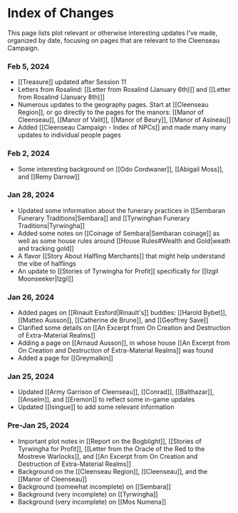 # Index of Changes
This page lists plot relevant or otherwise interesting updates I've made, organized by date, focusing on pages that are relevant to the Cleenseau Campaign. 

### Feb 5, 2024
* [[Treasure]] updated after Session 11
* Letters from Rosalind: [[Letter from Rosalind (January 6th)]]  and [[Letter from Rosalind (January 8th)]]
* Numerous updates to the geography pages. Start at [[Cleenseau Region]], or go directly to the pages for the manors: [[Manor of Cleenseau]], [[Manor of Valit]], [[Manor of Beury]], [[Manor of Asineau]]
* Added [[Cleenseau Campaign - Index of NPCs]] and made many many updates to individual people pages
### Feb 2, 2024
* Some interesting background on [[Odo Cordwaner]], [[Abigail Moss]], and [[Remy Darrow]]
### Jan 28, 2024
* Updated some information about the funerary practices in [[Sembaran Funerary Traditions|Sembara]] and [[Tyrwinghan Funerary Traditions|Tyrwingha]]
* Added some notes on [[Coinage of Sembara|Sembaran coinage]] as well as some house rules around [[House Rules#Wealth and Gold|weath and tracking gold]]
* A flavor [[Story About Halfling Merchants]] that might help understand the vibe of halflings
* An update to [[Stories of Tyrwingha for Profit]] specifically for [[Izgil Moonseeker|Izgil]]
### Jan 26, 2024
* Added pages on [[Rinault Essford|Rinault's]] buddies: [[Harold Bybet]], [[Matteo Ausson]], [[Catherine de Brune]], and [[Geoffrey Save]]
* Clarified some details on [[An Excerpt from On Creation and Destruction of Extra-Material Realms]]
* Adding a page on [[Arnaud Ausson]], in whose house [[An Excerpt from On Creation and Destruction of Extra-Material Realms]] was found
* Added a page for [[Greymalkin]]
### Jan 25, 2024
* Updated [[Army Garrison of Cleenseau]], [[Conrad]], [[Balthazar]], [[Anselm]], and [[Eremon]] to reflect some in-game updates
* Updated [[Isingue]] to add some relevant information
### Pre-Jan 25, 2024
* Important plot notes in [[Report on the Bogblight]], [[Stories of Tyrwingha for Profit]], [[Letter from the Oracle of the Red to the Mostreve Warlocks]], and [[An Excerpt from On Creation and Destruction of Extra-Material Realms]]
* Background on the [[Cleenseau Region]], [[Cleenseau]], and the [[Manor of Cleenseau]]
* Background (somewhat incomplete) on [[Sembara]]
* Background (very incomplete) on [[Tyrwingha]]
* Background (very incomplete) on [[Mos Numena]]
